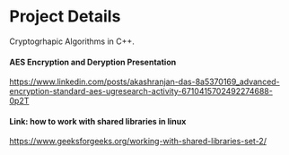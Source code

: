 # Project Details

Cryptogrhapic Algorithms in C++.

#### AES Encryption and Deryption Presentation

https://www.linkedin.com/posts/akashranjan-das-8a5370169_advanced-encryption-standard-aes-ugresearch-activity-6710415702492274688-0p2T


#### Link: how to work with shared libraries in linux

https://www.geeksforgeeks.org/working-with-shared-libraries-set-2/